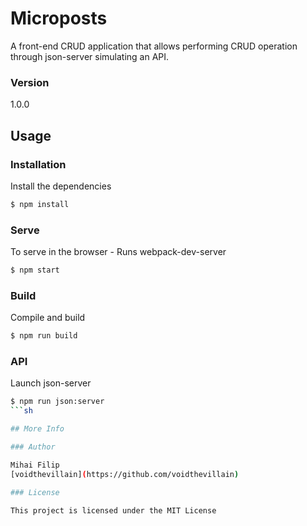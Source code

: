 # Microposts

A front-end CRUD application that allows performing CRUD operation through json-server simulating an API.

### Version
1.0.0

## Usage

### Installation
Install the dependencies

```sh
$ npm install
```

### Serve
To serve in the browser  - Runs webpack-dev-server

```sh
$ npm start
```

### Build
Compile and build

```sh
$ npm run build
```

### API
Launch json-server

```sh
$ npm run json:server
```sh

## More Info

### Author

Mihai Filip
[voidthevillain](https://github.com/voidthevillain)

### License

This project is licensed under the MIT License